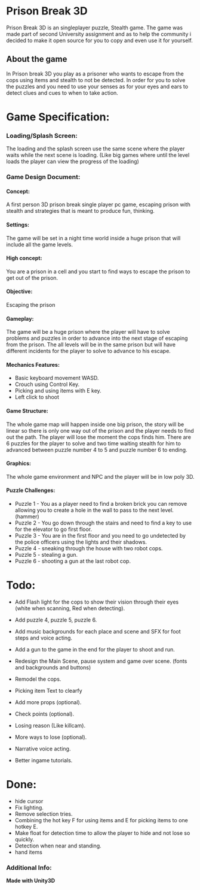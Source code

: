 
# Prison Break 3D

Prison Break 3D is an singleplayer puzzle, Stealth game. The game was made part of second University assignment and as to help the community i decided to make it open source for you to copy and even use it for yourself.


## About the game
In Prison break 3D you play as a prisoner who wants to escape from the cops using items and stealth to not be detected. In order for you to solve the puzzles and you need to use your senses as for your eyes and ears to detect clues and cues to when to take action.


# Game Specification:
  ### Loading/Splash Screen:
The loading and the splash screen use the same scene where the player waits while the next scene is loading. (Like big games where until the level loads the player can view the progress of the loading)
### Game Design Document:
#### Concept: 
A first person 3D prison break single player pc game, escaping prison with stealth and strategies that is meant to produce fun, thinking.

#### Settings:
The game will be set in a night time world inside a huge prison that will include all the game levels.

#### High concept:
You are a prison in a cell and you start to find ways to escape the prison to get out of the prison.

#### Objective:
Escaping the prison

#### Gameplay:
The game will be a huge prison where the player will have to solve problems and puzzles in order to advance into the next stage of escaping from the prison. The all levels will be in the same prison but will have different incidents for the player to solve to advance to his escape.

#### Mechanics Features:
- Basic keyboard movement WASD.
- Crouch using Control Key.
- Picking and using items with E key.
- Left click to shoot

#### Game Structure:
The whole game map will happen inside one big prison, the story will be linear so there is only one way out of the prison and the player needs to find out the path.
The player will lose the moment the cops finds him.
There are 6 puzzles for the player to solve and two time waiting stealth for him to advanced between puzzle number 4 to 5 and puzzle number 6 to ending.

#### Graphics:
The whole game environment and NPC and the player will be in low poly 3D.





#### Puzzle Challenges:
- Puzzle 1 - You as a player need to find a broken brick you can remove allowing you to create a hole in the wall to pass to the next level. (hammer)
- Puzzle 2 - You go down through the stairs and need to find a key to use for the elevator to go first floor.
- Puzzle 3 - You are in the first floor and you need to go undetected by the police officers using the lights and their shadows.
- Puzzle 4 - sneaking through the house with two robot cops.
- Puzzle 5 - stealing a gun.
- Puzzle 6 - shooting a gun at the last robot cop.
  

# Todo:
- Add Flash light for the cops to show their vision through their eyes (white when scanning, Red when detecting).
- Add puzzle 4, puzzle 5, puzzle 6.
- Add music backgrounds for each place and scene and SFX for foot steps and voice acting.
- Add a gun to the game in the end for the player to shoot and run.

- Redesign the Main Scene, pause system and game over scene. (fonts and backgrounds and buttons)
- Remodel the cops.
- Picking item Text to clearfy
- Add more props (optional).
- Check points (optional). 
- Losing reason (Like killcam).
- More ways to lose (optional).
- Narrative voice acting.
- Better ingame tutorials.


# Done:
- hide cursor
- Fix lighting.
- Remove selection tries.
- Combining the hot key F for using items and E for picking items to one hotkey E.
- Make float for detection time to allow the player to hide and not lose so quickly.
- Detection when near and standing.
- hand items

### Additional Info:
**Made with Unity3D**

